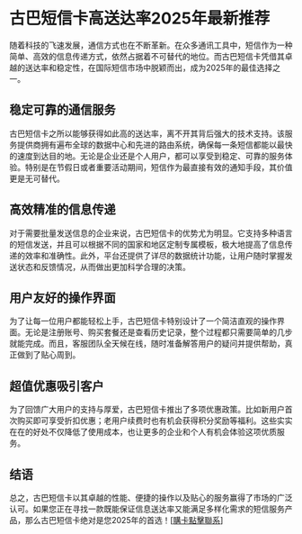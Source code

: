 # 古巴短信卡高送达率2025年最新推荐

随着科技的飞速发展，通信方式也在不断革新。在众多通讯工具中，短信作为一种简单、高效的信息传递方式，依然占据着不可替代的地位。而古巴短信卡凭借其卓越的送达率和稳定性，在国际短信市场中脱颖而出，成为2025年的最佳选择之一。

## 稳定可靠的通信服务

古巴短信卡之所以能够获得如此高的送达率，离不开其背后强大的技术支持。该服务提供商拥有遍布全球的数据中心和先进的路由系统，确保每一条短信都能以最快的速度到达目的地。无论是企业还是个人用户，都可以享受到稳定、可靠的服务体验。特别是在节假日或者重要活动期间，短信作为最直接有效的通知手段，其价值更是无可替代。

## 高效精准的信息传递

对于需要批量发送信息的企业来说，古巴短信卡的优势尤为明显。它支持多种语言的短信发送，并且可以根据不同的国家和地区定制专属模板，极大地提高了信息传递的效率和准确性。此外，平台还提供了详尽的数据统计功能，让用户随时掌握发送状态和反馈情况，从而做出更加科学合理的决策。

## 用户友好的操作界面

为了让每一位用户都能轻松上手，古巴短信卡特别设计了一个简洁直观的操作界面。无论是注册账号、购买套餐还是查看历史记录，整个过程都只需要简单的几步就能完成。而且，客服团队全天候在线，随时准备解答用户的疑问并提供帮助，真正做到了贴心周到。

## 超值优惠吸引客户

为了回馈广大用户的支持与厚爱，古巴短信卡推出了多项优惠政策。比如新用户首次购买即可享受折扣优惠；老用户续费时也有机会获得积分奖励等福利。这些实实在在的好处不仅降低了使用成本，也让更多的企业和个人有机会体验这项优质服务。

## 结语

总之，古巴短信卡以其卓越的性能、便捷的操作以及贴心的服务赢得了市场的广泛认可。如果您正在寻找一款既能保证信息送达率又能满足多样化需求的短信服务产品，那么古巴短信卡绝对是您2025年的首选！[[購卡點擊聯系](https://t.me/s/SXDXQF)]
